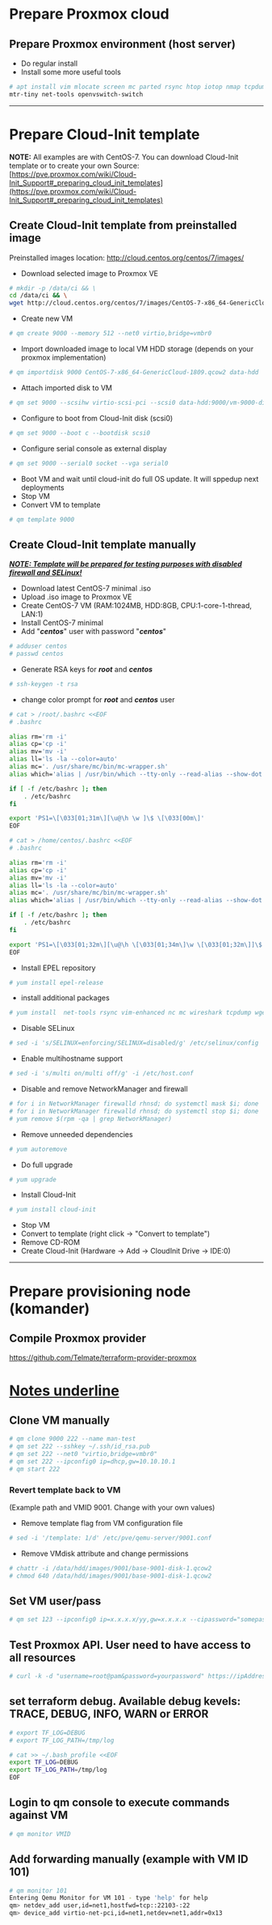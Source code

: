 # Prepare Proxmox cloud
## Prepare Proxmox environment (host server)
- Do regular install
- Install some more useful tools
```bash
# apt install vim mlocate screen mc parted rsync htop iotop nmap tcpdump \
mtr-tiny net-tools openvswitch-switch
```
<hr>



# Prepare Cloud-Init template
**NOTE:** All examples are with CentOS-7. You can download Cloud-Init template or to create your own
Source: [https://pve.proxmox.com/wiki/Cloud-Init_Support#_preparing_cloud_init_templates](https://pve.proxmox.com/wiki/Cloud-Init_Support#_preparing_cloud_init_templates)

## Create Cloud-Init template from preinstalled image 
Preinstalled images location: http://cloud.centos.org/centos/7/images/

- Download selected image to Proxmox VE
```bash
# mkdir -p /data/ci && \
cd /data/ci && \
wget http://cloud.centos.org/centos/7/images/CentOS-7-x86_64-GenericCloud-1809.qcow2
```
- Create new VM
```bash
# qm create 9000 --memory 512 --net0 virtio,bridge=vmbr0
```
- Import downloaded image to local VM HDD storage (depends on your proxmox implementation)
```bash
# qm importdisk 9000 CentOS-7-x86_64-GenericCloud-1809.qcow2 data-hdd
```
- Attach imported disk to VM
```bash
# qm set 9000 --scsihw virtio-scsi-pci --scsi0 data-hdd:9000/vm-9000-disk-1.raw
```
- Configure to boot from Cloud-Init disk (scsi0)
```bash
# qm set 9000 --boot c --bootdisk scsi0
```
- Configure serial console as external display
```bash
# qm set 9000 --serial0 socket --vga serial0
```
- Boot VM and wait until cloud-init do full OS update. It will sppedup next deployments
- Stop VM
- Convert VM to template
```bash
# qm template 9000
```

## Create Cloud-Init template manually
***<u>NOTE: Template will be prepared for testing purposes with disabled firewall and SELinux!</u>***

- Download latest CentOS-7 minimal .iso
- Upload .iso image to Proxmox VE
- Create CentOS-7 VM (RAM:1024MB, HDD:8GB, CPU:1-core-1-thread, LAN:1)
- Install CentOS-7 minimal
- Add "***centos***" user with password "***centos***"
```bash
# adduser centos
# passwd centos
```
- Generate RSA keys for ***root*** and ***centos***
```bash
# ssh-keygen -t rsa
```
- change color prompt for ***root*** and ***centos*** user
```bash
# cat > /root/.bashrc <<EOF
# .bashrc

alias rm='rm -i'
alias cp='cp -i'
alias mv='mv -i'
alias ll='ls -la --color=auto'
alias mc='. /usr/share/mc/bin/mc-wrapper.sh'
alias which='alias | /usr/bin/which --tty-only --read-alias --show-dot --show-tilde'

if [ -f /etc/bashrc ]; then
    . /etc/bashrc
fi

export 'PS1=\[\033[01;31m\][\u@\h \w ]\$ \[\033[00m\]'
EOF
```
```bash
# cat > /home/centos/.bashrc <<EOF
# .bashrc

alias rm='rm -i'
alias cp='cp -i'
alias mv='mv -i'
alias ll='ls -la --color=auto'
alias mc='. /usr/share/mc/bin/mc-wrapper.sh'
alias which='alias | /usr/bin/which --tty-only --read-alias --show-dot --show-tilde'

if [ -f /etc/bashrc ]; then
    . /etc/bashrc
fi

export 'PS1=\[\033[01;32m\][\u@\h \[\033[01;34m\]\w \[\033[01;32m\]]\$ \[\033[00m\]'
EOF
```
- Install EPEL repository
```bash
# yum install epel-release
```
- install additional packages
```bash
# yum install  net-tools rsync vim-enhanced nc mc wireshark tcpdump wget strace lynx links sysstat lsof deltarpm mlocate bash-completion nmap telnet screen iotop htop mtr traceroute ntpdate lshw ntp
```
- Disable SELinux
```bash
# sed -i 's/SELINUX=enforcing/SELINUX=disabled/g' /etc/selinux/config
```
- Enable multihostname support
```bash
# sed -i 's/multi on/multi off/g' -i /etc/host.conf
```
- Disable and remove NetworkManager and firewall
```bash
# for i in NetworkManager firewalld rhnsd; do systemctl mask $i; done
# for i in NetworkManager firewalld rhnsd; do systemctl stop $i; done
# yum remove $(rpm -qa | grep NetworkManager)
```
- Remove unneeded dependencies
```bash
# yum autoremove
```
- Do full upgrade
```bash
# yum upgrade
```
- Install Cloud-Init
```bash
# yum install cloud-init
```
- Stop VM
- Convert to template (right click -> "Convert to template")
- Remove CD-ROM
- Create Cloud-Init (Hardware -> Add -> CloudInit Drive -> IDE:0)
<hr>



# Prepare provisioning node (komander)
## Compile Proxmox provider

https://github.com/Telmate/terraform-provider-proxmox







# <u>Notes underline</u>

## Clone VM manually
```bash
# qm clone 9000 222 --name man-test
# qm set 222 --sshkey ~/.ssh/id_rsa.pub
# qm set 222 --net0 "virtio,bridge=vmbr0"
# qm set 222 --ipconfig0 ip=dhcp,gw=10.10.10.1
# qm start 222
```
### Revert template back to VM
(Example path and VMID 9001. Change with your own values)
- Remove template flag from VM configuration file
```bash
# sed -i '/template: 1/d' /etc/pve/qemu-server/9001.conf
```
-  Remove VMdisk attribute and change permissions
```bash
# chattr -i /data/hdd/images/9001/base-9001-disk-1.qcow2
# chmod 640 /data/hdd/images/9001/base-9001-disk-1.qcow2
```
## Set VM user/pass
```bash
# qm set 123 --ipconfig0 ip=x.x.x.x/yy,gw=x.x.x.x --cipassword="somepassword" --ciuser=root
```
## Test Proxmox API. User need to have access to all resources
```bash
# curl -k -d "username=root@pam&password=yourpassword" https://ipAddress:8006/api2/json/access/ticket
```
## set terraform debug. Available debug kevels:  TRACE, DEBUG, INFO, WARN or ERROR 
```bash
# export TF_LOG=DEBUG
# export TF_LOG_PATH=/tmp/log
```
```bash
# cat >> ~/.bash_profile <<EOF
export TF_LOG=DEBUG
export TF_LOG_PATH=/tmp/log
EOF
```
## Login to qm console to execute commands against VM
```bash
# qm monitor VMID
```
## Add forwarding manually (example with VM ID 101)
```bash
# qm monitor 101
Entering Qemu Monitor for VM 101 - type 'help' for help
qm> netdev_add user,id=net1,hostfwd=tcp::22103-:22
qm> device_add virtio-net-pci,id=net1,netdev=net1,addr=0x13
```

